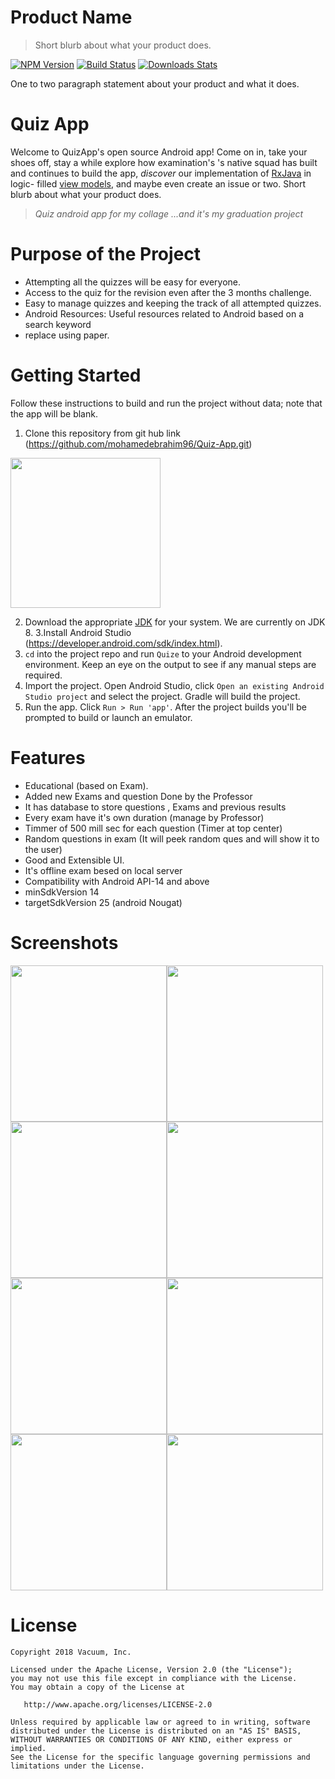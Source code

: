 # Product Name
> Short blurb about what your product does.

[![NPM Version][npm-image]][npm-url]
[![Build Status][travis-image]][travis-url]
[![Downloads Stats][npm-downloads]][npm-url]

One to two paragraph statement about your product and what it does.




Quiz App
========
Welcome to QuizApp's open source Android app! Come on in, take your shoes
off, stay a while explore how examination's 's native squad has built and
continues to build the app, _discover_ our implementation of [RxJava](https://github.com/ReactiveX/RxJava) in logic-
filled [view models](https://github.com/mohamedebrahim96/MET-Quiz),
and maybe even create an issue or two.
Short blurb about what your product does.

> _Quiz android app for my collage ...and it's my graduation project_




Purpose of the Project
========================
- Attempting all the quizzes will be easy for everyone.
- Access to the quiz for the revision even after the 3 months challenge. 
- Easy to manage quizzes and keeping the track of all attempted quizzes.
- Android Resources: Useful resources related to Android based on a search keyword
- replace using paper.

Getting Started
================
Follow these instructions to build and run the project without data; note that
the app will be blank.

1. Clone this repository from git hub link (https://github.com/mohamedebrahim96/Quiz-App.git)

<img src="https://github.com/mohamedebrahim96/Quiz-App/raw/master/files/files2/qalBB.png" width="240">


2. Download the appropriate [JDK](http://www.oracle.com/technetwork/java/javase/downloads/jdk8-downloads-2133151.html)
for your system. We are currently on JDK 8.
3.Install Android Studio (https://developer.android.com/sdk/index.html).
4. `cd` into the project repo and run `Quize` to your Android
   development environment. Keep an eye on the output to see if   any manual steps
   are required.
5. Import the project. Open Android Studio, click `Open an existing Android
   Studio project` and select the project. Gradle will build the project.
6. Run the app. Click `Run > Run 'app'`. After the project builds you'll be
   prompted to build or launch an emulator.

Features
========
- Educational (based on Exam).
- Added new Exams and question Done by the Professor
- It has database to store questions , Exams and previous results 
- Every exam have it's own duration (manage by Professor)
- Timmer of 500 mill sec for each question (Timer at top center)
- Random questions in exam (It will peek random ques and will show it to the user)
- Good and Extensible UI.
- It's offline exam besed on local server
- Compatibility with Android API-14 and above
- minSdkVersion 14
- targetSdkVersion 25 (android Nougat)


# Screenshots
<img src="https://github.com/mohamedebrahim96/Quiz-App/raw/master/files/screenshots/Android%20App/device-2018-06-09-003821.png" width="250"><img src="https://github.com/mohamedebrahim96/Quiz-App/raw/master/files/screenshots/Android%20App/device-2018-06-09-004017.png" width="250"><img src="https://github.com/mohamedebrahim96/Quiz-App/raw/master/files/screenshots/Android%20App/device-2018-06-09-004332.png" width="250"><img src="https://github.com/mohamedebrahim96/Quiz-App/raw/master/files/screenshots/Android%20App/device-2018-06-09-004515.png" width="250"><img src="https://github.com/mohamedebrahim96/Quiz-App/raw/master/files/screenshots/Android%20App/34384048_1733282310086755_3229344794140475392_n.jpg" width="250"><img src="https://github.com/mohamedebrahim96/Quiz-App/raw/master/files/screenshots/Android%20App/34394812_1733282236753429_6339434315159437312_n.jpg" width="250"><img src="https://github.com/mohamedebrahim96/Quiz-App/raw/master/files/screenshots/Android%20App/34473973_1733282786753374_571604875163467776_n.jpg" width="250"><img src="https://github.com/mohamedebrahim96/Quiz-App/raw/master/files/screenshots/Android%20App/34345878_1733282513420068_1772792702551719936_n.jpg" width="250">












License
=======

    Copyright 2018 Vacuum, Inc.

    Licensed under the Apache License, Version 2.0 (the "License");
    you may not use this file except in compliance with the License.
    You may obtain a copy of the License at

       http://www.apache.org/licenses/LICENSE-2.0

    Unless required by applicable law or agreed to in writing, software
    distributed under the License is distributed on an "AS IS" BASIS,
    WITHOUT WARRANTIES OR CONDITIONS OF ANY KIND, either express or implied.
    See the License for the specific language governing permissions and
    limitations under the License.
    
    
<!-- Markdown link & img dfn's -->
[npm-image]: https://img.shields.io/npm/v/datadog-metrics.svg?style=flat-square
[npm-url]: https://npmjs.org/package/datadog-metrics
[npm-downloads]: https://img.shields.io/npm/dm/datadog-metrics.svg?style=flat-square
[travis-image]: https://img.shields.io/travis/dbader/node-datadog-metrics/master.svg?style=flat-square
[travis-url]: https://travis-ci.org/dbader/node-datadog-metrics
[wiki]: https://github.com/yourname/yourproject/wiki


